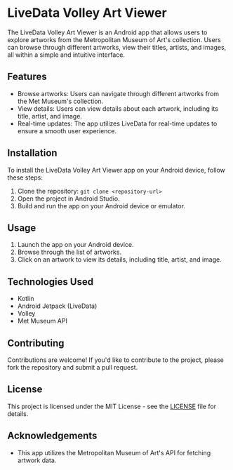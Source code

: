 # LiveData Volley Art Viewer

The LiveData Volley Art Viewer is an Android app that allows users to explore artworks from the Metropolitan Museum of Art's collection. Users can browse through different artworks, view their titles, artists, and images, all within a simple and intuitive interface.

## Features

- Browse artworks: Users can navigate through different artworks from the Met Museum's collection.
- View details: Users can view details about each artwork, including its title, artist, and image.
- Real-time updates: The app utilizes LiveData for real-time updates to ensure a smooth user experience.

## Installation

To install the LiveData Volley Art Viewer app on your Android device, follow these steps:

1. Clone the repository: `git clone <repository-url>`
2. Open the project in Android Studio.
3. Build and run the app on your Android device or emulator.

## Usage

1. Launch the app on your Android device.
2. Browse through the list of artworks.
3. Click on an artwork to view its details, including title, artist, and image.

## Technologies Used

- Kotlin
- Android Jetpack (LiveData)
- Volley
- Met Museum API

## Contributing

Contributions are welcome! If you'd like to contribute to the project, please fork the repository and submit a pull request.

## License

This project is licensed under the MIT License - see the [LICENSE](LICENSE) file for details.

## Acknowledgements

- This app utilizes the Metropolitan Museum of Art's API for fetching artwork data.

